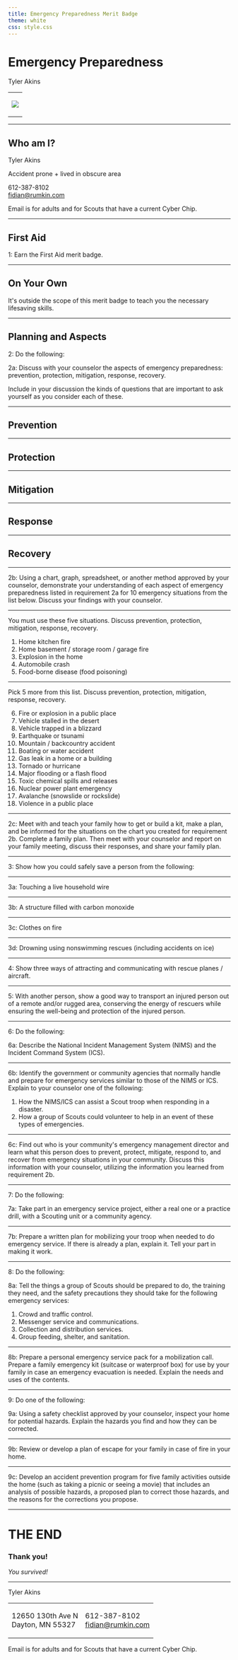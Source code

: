 ```yaml
---
title: Emergency Preparedness Merit Badge
theme: white
css: style.css
---
```


# Emergency Preparedness

Tyler Akins

<table width="30%"><tr><td>

![](badge.jpg)

</td></tr></table>

---

## Who am I?

Tyler Akins


Accident prone + lived in obscure area

612-387-8102 <br>
fidian@rumkin.com

Email is for adults and for Scouts that have a current Cyber Chip.
<!-- .element style="color: red" -->

---

## First Aid

1: Earn the First Aid merit badge.

----

<!-- .slide: data-background="first-aid-merit-badge.jpg" data-background-size="contain" -->

## On Your Own
<!-- .element style="background-color: rgba(255, 255, 255, 0.5)" -->

It's outside the scope of this merit badge to teach you the necessary lifesaving skills.
<!-- .element style="background-color: rgba(255, 255, 255, 0.5)" -->

---

## Planning and Aspects

2: Do the following:

2a: Discuss with your counselor the aspects of emergency preparedness: prevention, protection, mitigation, response, recovery.

Include in your discussion the kinds of questions that are important to ask yourself as you consider each of these.

----

## Prevention

----

## Protection

----

## Mitigation

----

## Response

----

## Recovery

----

2b: Using a chart, graph, spreadsheet, or another method approved by your counselor, demonstrate your understanding of each aspect of emergency preparedness listed in requirement 2a for 10 emergency situations from the list below. Discuss your findings with your counselor.

----

You must use these five situations. Discuss prevention, protection, mitigation, response, recovery.

1. Home kitchen fire
2. Home basement / storage room / garage fire
3. Explosion in the home
4. Automobile crash
5. Food-borne disease (food poisoning)

----

Pick 5 more from this list. Discuss prevention, protection, mitigation, response, recovery.
<!-- .element: style="font-size: 0.75em" -->

6. Fire or explosion in a public place <!-- .element: style="font-size: 0.75em" -->
7. Vehicle stalled in the desert <!-- .element: style="font-size: 0.75em" -->
8. Vehicle trapped in a blizzard <!-- .element: style="font-size: 0.75em" -->
9. Earthquake or tsunami <!-- .element: style="font-size: 0.75em" -->
10. Mountain / backcountry accident <!-- .element: style="font-size: 0.75em" -->
11. Boating or water accident <!-- .element: style="font-size: 0.75em" -->
12. Gas leak in a home or a building <!-- .element: style="font-size: 0.75em" -->
13. Tornado or hurricane <!-- .element: style="font-size: 0.75em" -->
14. Major flooding or a flash flood <!-- .element: style="font-size: 0.75em" -->
15. Toxic chemical spills and releases <!-- .element: style="font-size: 0.75em" -->
16. Nuclear power plant emergency <!-- .element: style="font-size: 0.75em" -->
17. Avalanche (snowslide or rockslide) <!-- .element: style="font-size: 0.75em" -->
18. Violence in a public place <!-- .element: style="font-size: 0.75em" -->

----

2c: Meet with and teach your family how to get or build a kit, make a plan, and be informed for the situations on the chart you created for requirement 2b. Complete a family plan. Then meet with your counselor and report on your family meeting, discuss their responses, and share your family plan.

---

3: Show how you could safely save a person from the following:

----

3a: Touching a live household wire
<!-- .element style="background-color: rgba(255, 255, 255, 0.5)" -->

----

3b: A structure filled with carbon monoxide
<!-- .element style="background-color: rgba(255, 255, 255, 0.5)" -->

----

3c: Clothes on fire
<!-- .element style="background-color: rgba(255, 255, 255, 0.5)" -->

----

3d: Drowning using nonswimming rescues (including accidents on ice)
<!-- .element style="background-color: rgba(255, 255, 255, 0.5)" -->

---

4: Show three ways of attracting and communicating with rescue planes / aircraft.

---

5: With another person, show a good way to transport an injured person out of a remote and/or rugged area, conserving the energy of rescuers while ensuring the well-being and protection of the injured person.

---

6: Do the following:

6a: Describe the National Incident Management System (NIMS) and the Incident Command System (ICS).

----

6b: Identify the government or community agencies that normally handle and prepare for emergency services similar to those of the NIMS or ICS. Explain to your counselor one of the following:

1. How the NIMS/ICS can assist a Scout troop when responding in a disaster.
2. How a group of Scouts could volunteer to help in an event of these types of emergencies.

----

6c: Find out who is your community's emergency management director and learn what this person does to prevent, protect, mitigate, respond to, and recover from emergency situations in your community. Discuss this information with your counselor, utilizing the information you learned from requirement 2b.

---

7: Do the following:

7a: Take part in an emergency service project, either a real one or a practice drill, with a Scouting unit or a community agency.

----

7b: Prepare a written plan for mobilizing your troop when needed to do emergency service. If there is already a plan, explain it. Tell your part in making it work.

---

8: Do the following:

8a: Tell the things a group of Scouts should be prepared to do, the training they need, and the safety precautions they should take for the following emergency services:

1. Crowd and traffic control.
2. Messenger service and communications.
3. Collection and distribution services.
4. Group feeding, shelter, and sanitation.

----

8b: Prepare a personal emergency service pack for a mobilization call. Prepare a family emergency kit (suitcase or waterproof box) for use by your family in case an emergency evacuation is needed. Explain the needs and uses of the contents.

---

9: Do one of the following:

9a: Using a safety checklist approved by your counselor, inspect your home for potential hazards. Explain the hazards you find and how they can be corrected.

----

9b: Review or develop a plan of escape for your family in case of fire in your home.

----

9c: Develop an accident prevention program for five family activities outside the home (such as taking a picnic or seeing a movie) that includes an analysis of possible hazards, a proposed plan to correct those hazards, and the reasons for the corrections you propose.

---

# THE END

### Thank you!

*You survived!*
<!-- .element style="font-size: 0.6em" -->

----

Tyler Akins

<table><tr><td>

12650 130th Ave N<br>
Dayton, MN 55327

</td><td>

612-387-8102 <br>
fidian@rumkin.com

</td></tr></table>

Email is for adults and for Scouts that have a current Cyber Chip.
<!-- .element style="color: red" -->
